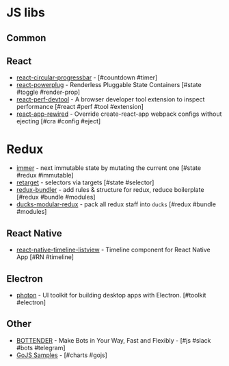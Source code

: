 # JS libs

## Common

## React

* [react-circular-progressbar](https://github.com/iqnivek/react-circular-progressbar) - [#countdown #timer]
* [react-powerplug](https://github.com/renatorib/react-powerplug) - Renderless Pluggable State Containers [#state #toggle #render-prop]
* [react-perf-devtool](https://github.com/nitin42/react-perf-devtool) - A browser developer tool extension to inspect performance [#react #perf #tool #extension]
* [react-app-rewired](https://github.com/timarney/react-app-rewired) - Override create-react-app webpack configs without ejecting [#cra #config #eject]

# Redux

* [immer](https://github.com/mweststrate/immer) - next immutable state by mutating the current one [#state #redux #immutable]
* [retarget](https://github.com/tkh44/retarget) - selectors via targets [#state #selector]
* [redux-bundler](https://github.com/HenrikJoreteg/redux-bundler) - add rules & structure for redux, reduce boilerplate [#redux #bundle #modules]
* [ducks-modular-redux](https://github.com/erikras/ducks-modular-redux) - pack all redux staff into `ducks` [#redux #bundle #modules]

## React Native

* [react-native-timeline-listview](https://github.com/thegamenicorus/react-native-timeline-listview) - Timeline component for React Native App [#RN #timeline]

## Electron

* [photon](https://github.com/connors/photon) - UI toolkit for building desktop apps with Electron. [#toolkit #electron]

## Other

* [BOTTENDER](https://bottender.js.org/) - Make Bots in Your Way, Fast and Flexibly - [#js #slack #bots #telegram]
* [GoJS Samples](https://gojs.net/latest/samples/index.html) - [#charts #gojs]
